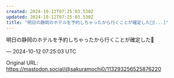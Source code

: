 ```yaml
---
created: 2024-10-12T07:25:03.530Z
updated: 2024-10-12T07:25:03.530Z
title: "明日の静岡のホテルを予約しちゃったから行くことが確定した🗻[...]"
---
```


<p>明日の静岡のホテルを予約しちゃったから行くことが確定した🗻</p>

&mdash; 2024-10-12 07:25:03 UTC

Original URL: https://mastodon.social/@sakuramochi0/113293256525876220
